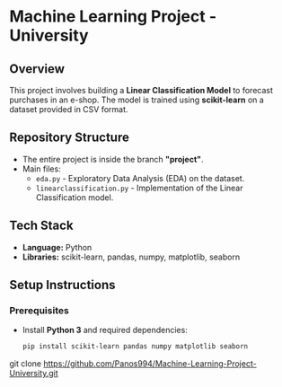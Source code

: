 # Machine Learning Project - University

## Overview
This project involves building a **Linear Classification Model** to forecast purchases in an e-shop. The model is trained using **scikit-learn** on a dataset provided in CSV format.

## Repository Structure
- The entire project is inside the branch **"project"**.
- Main files:
  - `eda.py` - Exploratory Data Analysis (EDA) on the dataset.
  - `linearclassification.py` - Implementation of the Linear Classification model.

## Tech Stack
- **Language:** Python
- **Libraries:** scikit-learn, pandas, numpy, matplotlib, seaborn

## Setup Instructions
### Prerequisites
- Install **Python 3** and required dependencies:
  ```bash
  pip install scikit-learn pandas numpy matplotlib seaborn

git clone https://github.com/Panos994/Machine-Learning-Project-University.git



